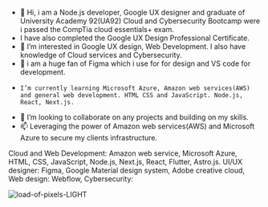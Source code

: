 - 👋 Hi, i am a Node.js developer, Google UX designer and graduate of University Academy 92(UA92) Cloud and Cybersecurity Bootcamp were i passed the CompTia cloud essentials+ exam.
- I have also completed the Google UX Design Professional Certificate.
- 👀 I’m interested in Google UX design, Web Development. I also have knowledge of Cloud services and Cybersecurity.
-  🌱 i am a huge fan of Figma which i use for for design and VS code for development.
-     I’m currently learning Microsoft Azure, Amazon web services(AWS) and general web development. HTML CSS and JavaScript. Node.js, React, Next.js.
- 💞️ I’m looking to collaborate on any projects and building on my skills.
- 📫 Leveraging the power of Amazon web services(AWS) and Microsoft Azure to secure my clients infrastructure.

Cloud and Web Development: Amazon web service, Microsoft Azure, HTML, CSS, JavaScript, Node.js, Next.js, React, Flutter, Astro.js. 
UI/UX designer: Figma, Google Material design system, Adobe creative cloud, 
Web design: Webflow,
Cybersecurity:


![load-of-pixels-LIGHT](https://github.com/tadyPi/tadyPi/assets/129111332/f2ffb84c-c31f-4a4a-988a-83092608996e)
